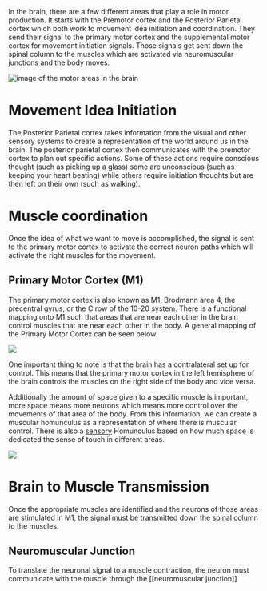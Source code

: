 In the brain, there are a few different areas that play a role in motor production.  It starts with the Premotor cortex and the Posterior Parietal cortex which both work to movement idea initiation and coordination.  They send their signal to the primary motor cortex and the supplemental motor cortex for movement initiation signals.  Those signals get sent down the spinal column to the muscles which are activated via neuromuscular junctions and the body moves.

![image of the motor areas in the brain](http://www.brainhq.com/sites/default/files/motor-cortex.jpg)

# Movement Idea Initiation

The Posterior Parietal cortex takes information from the visual and other sensory systems to create a representation of the world around us in the brain.  The posterior parietal cortex then communicates with the premotor cortex to plan out specific actions.  Some of these actions require conscious thought (such as picking up a glass) some are unconscious (such as keeping your heart beating) while others require initiation thoughts but are then left on their own (such as walking).

# Muscle coordination

Once the idea of what we want to move is accomplished, the signal is sent to the primary motor cortex to activate the correct neuron paths which will activate the right muscles for the movement.

## Primary Motor Cortex (M1)

The primary motor cortex is also known as M1, Brodmann area 4, the precentral gyrus, or the C row of the 10-20 system.  There is a functional mapping onto M1 such that areas that are near each other in the brain control muscles that are near each other in the body.  A general mapping of the Primary Motor Cortex can be seen below.

![](http://brainconnection.brainhq.com/wp-content/uploads/2013/03/1b.gif)

One important thing to note is that the brain has a contralateral set up for control.  This means that the primary motor cortex in the left hemisphere of the brain controls the muscles on the right side of the body and vice versa.

Additionally the amount of space given to a specific muscle is important, more space means more neurons which means more control over the movements of that area of the body.  From this information, we can create a muscular homunculus as a representation of where there is muscular control.  There is also a [sensory](Touch) Homunculus based on how much space is dedicated the sense of touch in different areas.

![](http://workinghandsproject.com/images/demo/Homunculus.jpg)

# Brain to Muscle Transmission

Once the appropriate muscles are identified and the neurons of those areas are stimulated in M1, the signal must be transmitted down the spinal column to the muscles. 

## Neuromuscular Junction

To translate the neuronal signal to a muscle contraction, the neuron must communicate with the muscle through the [[neuromuscular junction]]